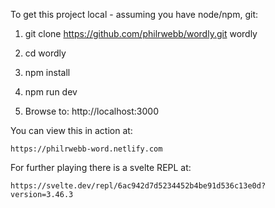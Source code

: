 To get this project local - assuming you have node/npm, git:

1. git clone https://github.com/philrwebb/wordly.git wordly

2. cd wordly

3. npm install

4. npm run dev

5. Browse to: http://localhost:3000

You can view this in action at:

	https://philrwebb-word.netlify.com

For further playing there is a svelte REPL at:

	https://svelte.dev/repl/6ac942d7d5234452b4be91d536c13e0d?version=3.46.3
